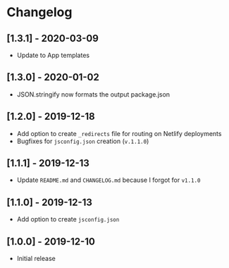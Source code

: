 # Changelog

## [1.3.1] - 2020-03-09

- Update to App templates

## [1.3.0] - 2020-01-02

- JSON.stringify now formats the output package.json

## [1.2.0] - 2019-12-18

- Add option to create `_redirects` file for routing on Netlify deployments
- Bugfixes for `jsconfig.json` creation (`v.1.1.0`)

## [1.1.1] - 2019-12-13

- Update `README.md` and `CHANGELOG.md` because I forgot for `v1.1.0`

## [1.1.0] - 2019-12-13

- Add option to create `jsconfig.json`

## [1.0.0] - 2019-12-10

- Initial release
